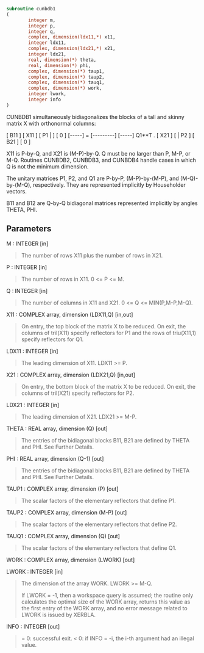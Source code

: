 ```fortran
subroutine cunbdb1
(
        integer m,
        integer p,
        integer q,
        complex, dimension(ldx11,*) x11,
        integer ldx11,
        complex, dimension(ldx21,*) x21,
        integer ldx21,
        real, dimension(*) theta,
        real, dimension(*) phi,
        complex, dimension(*) taup1,
        complex, dimension(*) taup2,
        complex, dimension(*) tauq1,
        complex, dimension(*) work,
        integer lwork,
        integer info
)
```

CUNBDB1 simultaneously bidiagonalizes the blocks of a tall and skinny
matrix X with orthonormal columns:

[ B11 ]
[ X11 ]   [ P1 |    ] [  0  ]
[-----] = [---------] [-----] Q1**T .
[ X21 ]   [    | P2 ] [ B21 ]
[  0  ]

X11 is P-by-Q, and X21 is (M-P)-by-Q. Q must be no larger than P,
M-P, or M-Q. Routines CUNBDB2, CUNBDB3, and CUNBDB4 handle cases in
which Q is not the minimum dimension.

The unitary matrices P1, P2, and Q1 are P-by-P, (M-P)-by-(M-P),
and (M-Q)-by-(M-Q), respectively. They are represented implicitly by
Householder vectors.

B11 and B12 are Q-by-Q bidiagonal matrices represented implicitly by
angles THETA, PHI.

## Parameters
M : INTEGER [in]
> The number of rows X11 plus the number of rows in X21.

P : INTEGER [in]
> The number of rows in X11. 0 <= P <= M.

Q : INTEGER [in]
> The number of columns in X11 and X21. 0 <= Q <=
> MIN(P,M-P,M-Q).

X11 : COMPLEX array, dimension (LDX11,Q) [in,out]
> On entry, the top block of the matrix X to be reduced. On
> exit, the columns of tril(X11) specify reflectors for P1 and
> the rows of triu(X11,1) specify reflectors for Q1.

LDX11 : INTEGER [in]
> The leading dimension of X11. LDX11 >= P.

X21 : COMPLEX array, dimension (LDX21,Q) [in,out]
> On entry, the bottom block of the matrix X to be reduced. On
> exit, the columns of tril(X21) specify reflectors for P2.

LDX21 : INTEGER [in]
> The leading dimension of X21. LDX21 >= M-P.

THETA : REAL array, dimension (Q) [out]
> The entries of the bidiagonal blocks B11, B21 are defined by
> THETA and PHI. See Further Details.

PHI : REAL array, dimension (Q-1) [out]
> The entries of the bidiagonal blocks B11, B21 are defined by
> THETA and PHI. See Further Details.

TAUP1 : COMPLEX array, dimension (P) [out]
> The scalar factors of the elementary reflectors that define
> P1.

TAUP2 : COMPLEX array, dimension (M-P) [out]
> The scalar factors of the elementary reflectors that define
> P2.

TAUQ1 : COMPLEX array, dimension (Q) [out]
> The scalar factors of the elementary reflectors that define
> Q1.

WORK : COMPLEX array, dimension (LWORK) [out]

LWORK : INTEGER [in]
> The dimension of the array WORK. LWORK >= M-Q.
> 
> If LWORK = -1, then a workspace query is assumed; the routine
> only calculates the optimal size of the WORK array, returns
> this value as the first entry of the WORK array, and no error
> message related to LWORK is issued by XERBLA.

INFO : INTEGER [out]
> = 0:  successful exit.
> < 0:  if INFO = -i, the i-th argument had an illegal value.
